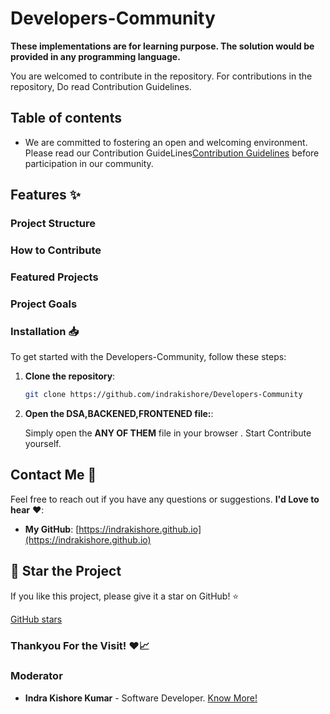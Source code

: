 # Developers-Community

__These implementations are for learning purpose. The solution would be provided in any programming language.__

You are welcomed to contribute in the repository. For contributions in the repository, Do read Contribution Guidelines.

## Table of contents

-  We are committed to fostering an open and welcoming environment. Please read our Contribution GuideLines[Contribution Guidelines](https://github.com/indrakishore/Developers-Community/blob/main/contributing.md) before participation in our community.

## Features ✨ 

### Project Structure<p></p>
 
### How to Contribute<p></p>

### Featured Projects<p></p>

### Project Goals<p></p>


### Installation 📥

To get started with the Developers-Community, follow these steps:

1. **Clone the repository**:
   ```bash
   git clone https://github.com/indrakishore/Developers-Community
   ``` 
2. **Open the DSA,BACKENED,FRONTENED file:**:

    Simply open the **ANY OF THEM** file in your browser .
    Start Contribute yourself.

## Contact Me 📧

Feel free to reach out if you have any questions or suggestions. **I'd Love to hear** ❤️:

- **My GitHub**: [https://indrakishore.github.io](https://indrakishore.github.io)



## 🌟 Star the Project

If you like this project, please give it a star on GitHub! ⭐

[GitHub stars](https://github.com/indrakishore/Developers-Community)
<br>

### Thankyou For the Visit! ❤️📈
 

### Moderator

* **Indra Kishore Kumar** - Software Developer.   [Know More!](https://indrakishore.github.io)


